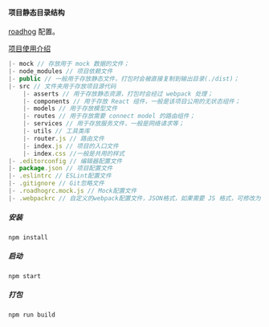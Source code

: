 #### 项目静态目录结构

[roadhog](https://github.com/sorrycc/roadhog/blob/master/README_zh-cn.md#%E9%85%8D%E7%BD%AE) 配置。

[项目使用介绍](https://www.jianshu.com/p/c7b3b9c98d04)

```js
|- mock // 存放用于 mock 数据的文件；
|- node_modules // 项目依赖文件
|- public // 一般用于存放静态文件，打包时会被直接复制到输出目录(./dist)；
|- src // 文件夹用于存放项目源代码
    |- asserts // 用于存放静态资源，打包时会经过 webpack 处理；
    |- components // 用于存放 React 组件，一般是该项目公用的无状态组件；
    |- models // 用于存放模型文件
    |- routes // 用于存放需要 connect model 的路由组件；
    |- services // 用于存放服务文件，一般是网络请求等；
    |- utils // 工具类库
    |- router.js // 路由文件
    |- index.js // 项目的入口文件
    |- index.css //一般是共用的样式
|- .editorconfig // 编辑器配置文件
|- package.json // 项目配置文件
|- .eslintrc // ESLint配置文件
|- .gitignore // Git忽略文件
|- .roadhogrc.mock.js // Mock配置文件
|- .webpackrc // 自定义的webpack配置文件，JSON格式，如果需要 JS 格式，可修改为 .webpackrc roadhog 的配置请参考。
```

##### 安装

```
npm install
```

##### 启动
```
npm start
```

##### 打包

```
npm run build
```
